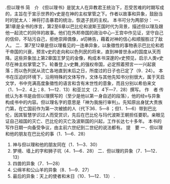 .但以理书 
简　介 
《但以理书》是犹太人在异教君王统治下，忍受苦难的时期写成的，主旨在于宣示世界的v史是在神的主权掌管之下。作者以故事和异象，鼓励当时的犹太人：神将打击暴君的统治，恢退子民的主权。 
本书可分为两部分： 
一．第1章是全书的序言，第2至6章以巴比伦和波斯王国时代为背景，描述但以理及跟他一起流亡的同伴的故事。他们在外邦帝国的政治中心─王宫中作见证，坚守自己的信仰，不玷污自己，拒绝崇拜偶像，a切祷告，藉着对神的信心和顺服胜过了敌人。 
二．第7至12章是但以理看见的一连串异象，以象徵性的事物表示巴比伦和若干帝国的兴衰，预言v史的走向和以色列民的将来，直到神普世永a的国度从天而降。这些异象加上第2章国王梦见的金像，构成本书深邃的v史预见，启示人类v史尽在神主权掌管之下。轮番登上v史舞_的强权帝国，必定照着预言一一兴起衰落；而以色列民从流亡各地直到末后之日，所度过的日子也已定了（9．24）。 
本书在压迫的环境下，沿用特殊的文体写作，文体与其他先知书分别很大，属于天启文学，书中充满高度象徵性的语言和含有末世性的意象，而且分别以希伯来文（1．1―2．4上；8．1―12．13）和亚兰文（2．4下―7．28）撰写。 
作　者 
传统认为本书是由但以理撰写的（至少是他以第一身自述的段落），他的经v与异象构成书中的内容。但以理名字的意思是「神为我施行审判」。先知原出身犹大贵族门第，在亡国前作为第一次被掳的人（代下36．5―8 ；但1．1―6）带到巴比伦，因其智慧学识过人而受赏识，先后在巴比伦与玛代波斯王朝担任要职。亲眼见证自己祖国的灭亡、巴比伦的灭亡及波斯国的兴起，工作长达七十多年。 
本书的写作日期一向备受争议，由主前六世纪到二世纪的说法都有。 
提　要 
一．但以理和他的朋友在巴比伦的事（1．1―6．28） 
 1. 神与但以理和他的朋友同在（1．1―3．30） 
 2. 梦境、墙上的字和狮子坑（4．1―6．28） 
二．但以理的异象（7．1―12．13） 
 1. 四兽的异象（7．1―28） 
 2. 公绵羊和公山羊的异象（8．1―9．27） 
 3. 最后的异象：天上的使者和末日（10．1―12．13） 
.